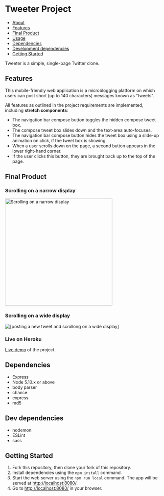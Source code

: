# Tweeter Project

- [About](#about)
- [Features](#features)
- [Final Product](#final-product)
- [Usage](#usage)
- [Dependencies](#dependencies)
- [Development dependencies](#development-dependencies)
- [Getting Started](#getting-started)

Tweeter is a simple, single-page Twitter clone.

## Features

This mobile-friendly web application is a microblogging platform on which users can post short (up to 140 characters) messages known as "tweets".

All features as outlined in the project requirements are implemented, including **stretch components**:

- The navigation bar compose button toggles the hidden compose tweet box.
- The compose tweet box slides down and the text-area auto-focuses.
- The navigation bar compose button hides the tweet box using a slide-up animation on click, if the tweet box is showing.
- When a user scrolls down on the page, a second button appears in the lower right-hand corner.
- If the user clicks this button, they are brought back up to the top of the page.

## Final Product

### Scrolling on a narrow display

<img src="./docs/narrow_scroll_demo.gif" alt="Scrolling on a narrow display" width="350"/>

### Scrolling on a wide display

![[posting a new tweet and scrollong on a wide display]](./docs/wide_screen_new_tweet_scroll_demo.gif)

### Live on Heroku

[Live demo](http://vast-refuge-60230.herokuapp.com/) of the project.

## Dependencies

- Express
- Node 5.10.x or above
- body parser
- chance
- express
- md5

## Dev dependencies

- nodemon
- ESLint
- sass

## Getting Started

1. Fork this repository, then clone your fork of this repository.
2. Install dependencies using the `npm install` command.
3. Start the web server using the `npm run local` command. The app will be served at <http://localhost:8080/>.
4. Go to <http://localhost:8080/> in your browser.
